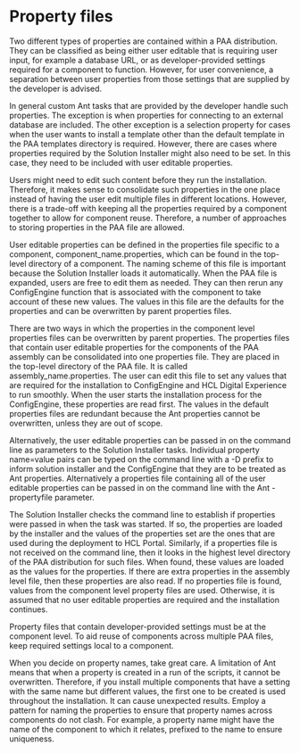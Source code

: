 # Property files

Two different types of properties are contained within a PAA distribution. They can be classified as being either user editable that is requiring user input, for example a database URL, or as developer-provided settings required for a component to function. However, for user convenience, a separation between user properties from those settings that are supplied by the developer is advised.

In general custom Ant tasks that are provided by the developer handle such properties. The exception is when properties for connecting to an external database are included. The other exception is a selection property for cases when the user wants to install a template other than the default template in the PAA templates directory is required. However, there are cases where properties required by the Solution Installer might also need to be set. In this case, they need to be included with user editable properties.

Users might need to edit such content before they run the installation. Therefore, it makes sense to consolidate such properties in the one place instead of having the user edit multiple files in different locations. However, there is a trade-off with keeping all the properties required by a component together to allow for component reuse. Therefore, a number of approaches to storing properties in the PAA file are allowed.

User editable properties can be defined in the properties file specific to a component, component\_name.properties, which can be found in the top-level directory of a component. The naming scheme of this file is important because the Solution Installer loads it automatically. When the PAA file is expanded, users are free to edit them as needed. They can then rerun any ConfigEngine function that is associated with the component to take account of these new values. The values in this file are the defaults for the properties and can be overwritten by parent properties files.

There are two ways in which the properties in the component level properties files can be overwritten by parent properties. The properties files that contain user editable properties for the components of the PAA assembly can be consolidated into one properties file. They are placed in the top-level directory of the PAA file. It is called assembly\_name.properties. The user can edit this file to set any values that are required for the installation to ConfigEngine and HCL Digital Experience to run smoothly. When the user starts the installation process for the ConfigEngine, these properties are read first. The values in the default properties files are redundant because the Ant properties cannot be overwritten, unless they are out of scope.

Alternatively, the user editable properties can be passed in on the command line as parameters to the Solution Installer tasks. Individual property name=value pairs can be typed on the command line with a -D prefix to inform solution installer and the ConfigEngine that they are to be treated as Ant properties. Alternatively a properties file containing all of the user editable properties can be passed in on the command line with the Ant -propertyfile parameter.

The Solution Installer checks the command line to establish if properties were passed in when the task was started. If so, the properties are loaded by the installer and the values of the properties set are the ones that are used during the deployment to HCL Portal. Similarly, if a properties file is not received on the command line, then it looks in the highest level directory of the PAA distribution for such files. When found, these values are loaded as the values for the properties. If there are extra properties in the assembly level file, then these properties are also read. If no properties file is found, values from the component level property files are used. Otherwise, it is assumed that no user editable properties are required and the installation continues.

Property files that contain developer-provided settings must be at the component level. To aid reuse of components across multiple PAA files, keep required settings local to a component.

When you decide on property names, take great care. A limitation of Ant means that when a property is created in a run of the scripts, it cannot be overwritten. Therefore, if you install multiple components that have a setting with the same name but different values, the first one to be created is used throughout the installation. It can cause unexpected results. Employ a pattern for naming the properties to ensure that property names across components do not clash. For example, a property name might have the name of the component to which it relates, prefixed to the name to ensure uniqueness.



